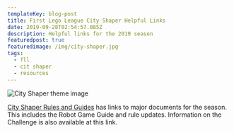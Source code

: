 ```yaml
---
templateKey: blog-post
title: First Lego League City Shaper Helpful Links
date: 2019-09-28T02:54:57.085Z
description: Helpful links for the 2019 season
featuredpost: true
featuredimage: /img/city-shaper.jpg
tags:
  - fll
  - cit shaper
  - resources
---
```

![City Shaper theme image](/img/city-shaper.jpg "City Shaper Social Image from FLL resources page")

[City Shaper Rules and Guides](https://www.firstinspires.org/resource-library/fll/challenge-and-resources) has links to major documents for the season.  This includes the Robot Game Guide and rule updates.  Information on the Challenge is also available at this link.
